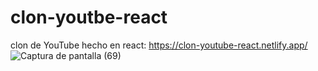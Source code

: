 # clon-youtbe-react
clon de YouTube hecho en react:
https://clon-youtube-react.netlify.app/
![Captura de pantalla (69)](https://user-images.githubusercontent.com/91045865/178091355-6643251b-ade3-4732-a085-ef006f72869b.png)
